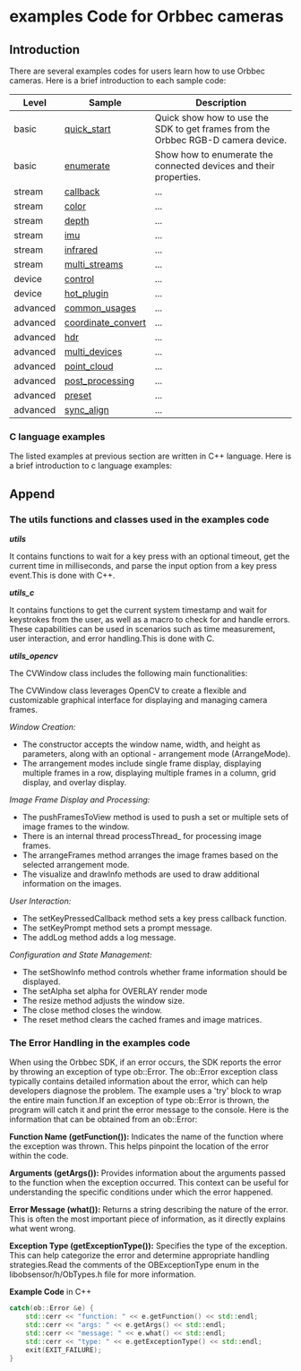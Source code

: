 # examples Code for Orbbec cameras

## Introduction

There are several examples codes for users learn how to use Orbbec cameras. Here is a brief introduction to each sample code:

| Level | Sample                                     | Description                                                                      |
| ----- | ------------------------------------------ | -------------------------------------------------------------------------------- |
| basic | [quick_start](0.basic.enumerate/README.md) | Quick show how to use the SDK to get frames from the Orbbec RGB-D camera device. |
| basic | [enumerate](0.basic.enumerate/README.md)   | Show how to enumerate the connected devices and their properties.                |
| stream | [callback](1.stream.callback/README.md)    | ... |
| stream | [color](1.stream.color/README.md)    | ... |
| stream | [depth](1.stream.depth/README.md)    | ... |
| stream | [imu](1.stream.imu/README.md)    | ... |
| stream | [infrared](1.stream.infrared/README.md)    | ... |
| stream | [multi_streams](1.stream.multi_streams/README.md)    | ... |
| device | [control](2.device.control/README.md)    | ... |
| device | [hot_plugin](2.device.hot_plugin/README.md)    | ... |
| advanced | [common_usages](3.advanced.common_usages/README.md)    | ... |
| advanced | [coordinate_convert](3.advanced.coordinate_convert/README.md)    | ... |
| advanced | [hdr](1.advanced.hdr/README.md)    | ... |
| advanced | [multi_devices](3.advanced.multi_devices/README.md)    | ... |
| advanced | [point_cloud](3.advanced.point_cloud/README.md)    | ... |
| advanced | [post_processing](3.advanced.post_processing/README.md)    | ... |
| advanced | [preset](3.advanced.preset/README.md)    | ... |
| advanced | [sync_align](3.advanced.sync_align/README.md)    | ... |

### C language examples

The listed examples at previous section are written in C++ language. Here is a brief introduction to c language examples:

## Append

### The utils functions and classes used in the examples code

***utils***

It contains functions to wait for a key press with an optional timeout, get the current time in milliseconds, and parse the input option from a key press event.This is done with C++.

***utils_c***

It contains functions to get the current system timestamp and wait for keystrokes from the user, as well as a macro to check for and handle errors. These capabilities can be used in scenarios such as time measurement, user interaction, and error handling.This is done with C.

***utils_opencv***

The CVWindow class includes the following main functionalities:

The CVWindow class leverages OpenCV to create a flexible and customizable graphical interface for displaying and managing camera frames.

 *Window Creation:*

- The constructor accepts the window name, width, and height as parameters, along with an optional - arrangement mode (ArrangeMode).
- The arrangement modes include single frame display, displaying multiple frames in a row, displaying multiple frames in a column, grid display, and overlay display.

 *Image Frame Display and Processing:*

- The pushFramesToView method is used to push a set or multiple sets of image frames to the window.
- There is an internal thread processThread_ for processing image frames.
- The arrangeFrames method arranges the image frames based on the selected arrangement mode.
- The visualize and drawInfo methods are used to draw additional information on the images.

 *User Interaction:*

- The setKeyPressedCallback method sets a key press callback function.
- The setKeyPrompt method sets a prompt message.
- The addLog method adds a log message.

 *Configuration and State Management:*

- The setShowInfo method controls whether frame information should be displayed.
- The setAlpha set alpha for OVERLAY render mode
- The resize method adjusts the window size.
- The close method closes the window.
- The reset method clears the cached frames and image matrices.

### The Error Handling in the examples code

When using the Orbbec SDK, if an error occurs, the SDK reports the error by throwing an exception of type ob::Error. The ob::Error exception class typically contains detailed information about the error, which can help developers diagnose the problem.
The example uses a 'try' block to wrap the entire main function.If an exception of type ob::Error is thrown, the program will catch it and print the error message to the console.
Here is the information that can be obtained from an ob::Error:

**Function Name (getFunction()):**
Indicates the name of the function where the exception was thrown. This helps pinpoint the location of the error within the code.

**Arguments (getArgs()):**
Provides information about the arguments passed to the function when the exception occurred. This context can be useful for understanding the specific conditions under which the error happened.

**Error Message (what()):**
Returns a string describing the nature of the error. This is often the most important piece of information, as it directly explains what went wrong.

**Exception Type (getExceptionType()):**
Specifies the type of the exception. This can help categorize the error and determine appropriate handling strategies.Read the comments of the OBExceptionType enum in the libobsensor/h/ObTypes.h file for more information.

**Example Code** in C++

```cpp
catch(ob::Error &e) {
    std::cerr << "function: " << e.getFunction() << std::endl;
    std::cerr << "args: " << e.getArgs() << std::endl;
    std::cerr << "message: " << e.what() << std::endl;
    std::cerr << "type: " << e.getExceptionType() << std::endl;
    exit(EXIT_FAILURE);
}
```
